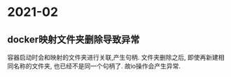 # 2021-02

## docker映射文件夹删除导致异常

容器启动时会和映射的文件夹进行关联,产生句柄. 文件夹删除之后, 即使再新建相同名称的文件夹, 也已经不是同一个句柄了. 故io操作会产生异常.
